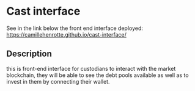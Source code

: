 # Cast interface
See in the link below the front end interface deployed:
https://camillehenrotte.github.io/cast-interface/

## Description
this is front-end interface for custodians to interact with the market blockchain,
they will be able to see the debt pools available as well as to invest in them by connecting their wallet.
